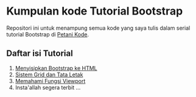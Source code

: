 # Kumpulan kode Tutorial Bootstrap

Repositori ini untuk menampung semua kode yang saya tulis dalam serial tutorial Bootstrap di [Petani Kode](http://petanikode.com).

## Daftar isi Tutorial

1. [Menyisipkan Bootstrap ke HTML](http://www.petanikode.com/2016/01/tutorial-bootstrap-1-menyisipkan.html)
2. [Sistem Grid dan Tata Letak](http://www.petanikode.com/2016/01/tutorial-bootstrap-2-sistem-grid-dan-layout.html)
3. [Memahami Fungsi Viewport](http://www.petanikode.com/2016/01/tutorial-bootstrap-3-memahami-fungsi-viewport.html)
4. Insta'allah segera terbit ...
